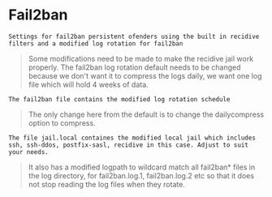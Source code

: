 # Fail2ban
`Settings for fail2ban persistent ofenders using the built in recidive filters and a modified log rotation for fail2ban`

>Some modifications need to be made to make the recidive jail work properly. The fail2ban log rotation default needs to be changed because we don't want it to compress the logs daily, we want one log file which will hold 4 weeks of data.

`The fail2ban file contains the modified log rotation schedule`

>The only change here from the default is to change the dailycompress option to compress.

`The file jail.local containes the modified local jail which includes ssh, ssh-ddos, postfix-sasl, recidive in this case. Adjust to suit your needs.`

>It also has a modified logpath to wildcard match all fail2ban* files in the log directory, for fail2ban.log.1, fail2ban.log.2 etc so that it does not stop reading the log files when they rotate.
